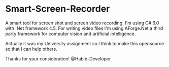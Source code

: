 # Smart-Screen-Recorder
A smart tool for screen shot and screen video recording. I'm using C# 6.0 with .Net framework 4.5. For writing video files I'm using AForge.Net a third party framework for computer vision and artificial intelligence.

Actually it was my University assignment so I think to make this opensource so that I can help others.

Thanks for your consideration!
@Habib-Developer
